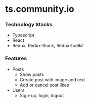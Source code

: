 # ts.community.io

### Technology Stacks
- Typescript
- React
- Redux, Redux-thunk, Redux-toolkit

### Features
- Posts
    - Show posts
    - Create post with image and text
    - Add or cancel post likes
- Users
    - Sign-up, login, logout
